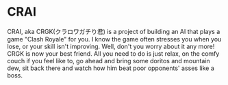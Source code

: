 # CRAI
CRAI, aka CRGK(クラロワガチり君) is a project of building an AI that plays a game "Clash Royale" for you.
I know the game often stresses you when you lose, or your skill isn't improving. Well, don't you worry about it any more! CRGK is now
your best friend. All you need to do is just relax, on the comfy couch if you feel like to, go ahead and bring some doritos and mountain dew, sit back there and watch how him beat poor opponents' asses like a boss.

